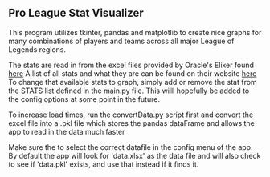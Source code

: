 ## Pro League Stat Visualizer

This program utilizes tkinter, pandas and matplotlib to create nice graphs for many combinations of players and teams across all major League of Legends regions.

The stats are read in from the excel files provided by Oracle's Elixer found [here](https://oracleselixir.com/matchdata/)
A list of all stats and what they are can be found on their website [here](https://oracleselixir.com/matchdata/match-data-dictionary/)
To change that available stats to graph, simply add or remove the stat from the STATS list defined in the main.py file. This willl hopefully be added to the config options at some point in the future.

To increase load times, run the convertData.py script first and convert the excel file into a .pkl file which stores the pandas dataFrame and allows the app to read in the data much faster

Make sure the to select the correct datafile in the config menu of the app. By default the app will look for 'data.xlsx' as the data file and will also check to see if 'data.pkl' exists, and use that instead if it finds it.
